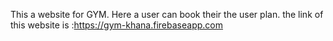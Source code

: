 This a website for GYM. Here a user can book their the user plan.
the link of this website is :https://gym-khana.firebaseapp.com
